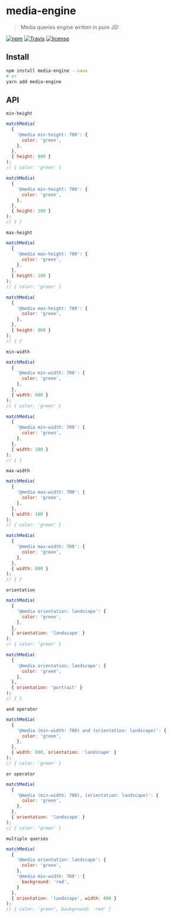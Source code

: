 # media-engine
> Media queries engine written in pure JS!

[![npm](https://img.shields.io/npm/v/media-engine.svg)](https://npm.im/media-engine)
[![Travis](https://img.shields.io/travis/diegomura/media-engine.svg)](https://travis-ci.org/diegomura/media-engine)
[![license](https://img.shields.io/npm/l/media-engine.svg)](./LICENSE)

## Install
```sh
npm install media-engine --save
# or
yarn add media-engine
```

## API
`min-height`
```js
matchMedia(
  {
    '@media min-height: 700': {
      color: 'green',
    },
  },
  { height: 800 }
);
// { color: 'green' }

matchMedia(
  {
    '@media min-height: 700': {
      color: 'green',
    },
  },
  { height: 100 }
);
// { }
```

`max-height`
```js
matchMedia(
  {
    '@media max-height: 700': {
      color: 'green',
    },
  },
  { height: 100 }
);
// { color: 'green' }

matchMedia(
  {
    '@media max-height: 700': {
      color: 'green',
    },
  },
  { height: 800 }
);
// { }
```

`min-width`
```js
matchMedia(
  {
    '@media min-width: 700': {
      color: 'green',
    },
  },
  { width: 800 }
);
// { color: 'green' }

matchMedia(
  {
    '@media min-width: 700': {
      color: 'green',
    },
  },
  { width: 100 }
);
// { }
```

`max-width`
```js
matchMedia(
  {
    '@media max-width: 700': {
      color: 'green',
    },
  },
  { width: 100 }
);
// { color: 'green' }

matchMedia(
  {
    '@media max-width: 700': {
      color: 'green',
    },
  },
  { width: 800 }
);
// { }
```

`orientation`
```js
matchMedia(
  {
    '@media orientation: landscape': {
      color: 'green',
    },
  },
  { orientation: 'landscape' }
);
// { color: 'green' }

matchMedia(
  {
    '@media orientation: landscape': {
      color: 'green',
    },
  },
  { orientation: 'portrait' }
);
// { }
```

`and operator`
```js
matchMedia(
  {
    '@media (min-width: 700) and (orientation: landscape)': {
      color: 'green',
    },
  },
  { width: 800, orientation: 'landscape' }
);
// { color: 'green' }
```

`or operator`
```js
matchMedia(
  {
    '@media (min-width: 700), (orientation: landscape)': {
      color: 'green',
    },
  },
  { orientation: 'landscape' }
);
// { color: 'green' }
```

`multiple queries`
```js
matchMedia(
  {
    '@media orientation: landscape': {
      color: 'green',
    },
    '@media min-width: 700': {
      background: 'red',
    }
  },
  { orientation: 'landscape', width: 800 }
);
// { color: 'green', background: 'red' }
```
